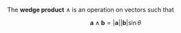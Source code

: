 The **wedge product** $\wedge$ is an operation on vectors such that

$$
\mathbf{a} \wedge \mathbf{b} = | \mathbf{a} | |\mathbf{b}| \sin\theta
$$